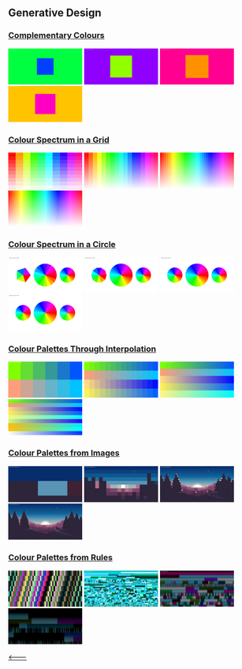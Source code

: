 ## Generative Design

### [Complementary Colours](01_complementary_colours/)

<img src="sample_images/01_comp_col1.png" width="150" style="display: inline;">
<img src="sample_images/01_comp_col2.png" width="150" style="display: inline;">
<img src="sample_images/01_comp_col3.png" width="150" style="display: inline;">
<img src="sample_images/01_comp_col4.png" width="150" style="display: inline;">

### [Colour Spectrum in a Grid](02_colour_spectrum_in_a_grid/)

<img src="sample_images/02_spec_grid1.png" width="150">
<img src="sample_images/02_spec_grid2.png" width="150">
<img src="sample_images/02_spec_grid3.png" width="150">
<img src="sample_images/02_spec_grid4.png" width="150">

### [Colour Spectrum in a Circle](03_colour_spectrum_in_a_circle/)

<img src="sample_images/03_spec_circle1.png" width="150">
<img src="sample_images/03_spec_circle2.png" width="150">
<img src="sample_images/03_spec_circle3.png" width="150">
<img src="sample_images/03_spec_circle4.png" width="150">

### [Colour Palettes Through Interpolation](04_colour_palettes_through_interpolation/)

<img src="sample_images/04_palette_inter1.png" width="150">
<img src="sample_images/04_palette_inter2.png" width="150">
<img src="sample_images/04_palette_inter3.png" width="150">
<img src="sample_images/04_palette_inter4.png" width="150">

### [Colour Palettes from Images](05_colour_palettes_from_images/)

<img src="sample_images/05_palette_img1.png" width="150">
<img src="sample_images/05_palette_img2.png" width="150">
<img src="sample_images/05_palette_img3.png" width="150">
<img src="sample_images/05_palette_img4.png" width="150">

### [Colour Palettes from Rules](06_colour_palettes_from_rules/)

<img src="sample_images/06_palette_rule1.png" width="150">
<img src="sample_images/06_palette_rule2.png" width="150">
<img src="sample_images/06_palette_rule3.png" width="150">
<img src="sample_images/06_palette_rule4.png" width="150">

[<---](https://github.com/cilliantighe/Creative_Coding_GD)

